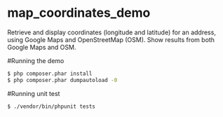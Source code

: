 # map_coordinates_demo
Retrieve and display coordinates (longitude and latitude) for an address, using Google Maps and OpenStreetMap (OSM). Show results from both Google Maps and OSM.

#Running the demo
```sh
$ php composer.phar install
$ php composer.phar dumpautoload -0
```

#Running unit test
```sh
$ ./vendor/bin/phpunit tests
```
